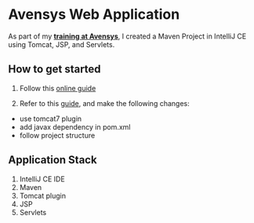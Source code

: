 # Avensys Web Application

As part of my **[training at Avensys](https://github.com/alexwong23/Avensys_Training)**, I created a Maven Project in IntelliJ CE using Tomcat, JSP, and Servlets.

## How to get started

1. Follow this [online guide](https://javapointers.com/how-to/creating-web-application-using-maven-in-intellij/)

2. Refer to this [guide](https://medium.com/@kasunpdh/sample-java-web-application-using-servlets-and-jsp-5621cad2f582), and make the following changes:

- use tomcat7 plugin
- add javax dependency in pom.xml
- follow project structure

## Application Stack

1. IntelliJ CE IDE
2. Maven
3. Tomcat plugin
4. JSP
5. Servlets
